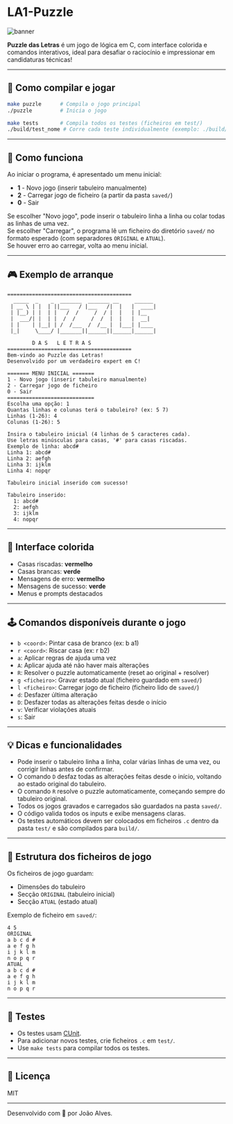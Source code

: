 # LA1-Puzzle

![banner](https://img.shields.io/badge/C-Expert-green?style=flat-square)

**Puzzle das Letras** é um jogo de lógica em C, com interface colorida e comandos interativos, ideal para desafiar o raciocínio e impressionar em candidaturas técnicas!

---

## 🚀 Como compilar e jogar

```sh
make puzzle      # Compila o jogo principal
./puzzle         # Inicia o jogo

make tests       # Compila todos os testes (ficheiros em test/)
./build/test_nome # Corre cada teste individualmente (exemplo: ./build/test_comandos)
```

---

## 🧩 Como funciona

Ao iniciar o programa, é apresentado um menu inicial:

- **1** - Novo jogo (inserir tabuleiro manualmente)
- **2** - Carregar jogo de ficheiro (a partir da pasta `saved/`)
- **0** - Sair

Se escolher "Novo jogo", pode inserir o tabuleiro linha a linha ou colar todas as linhas de uma vez.  
Se escolher "Carregar", o programa lê um ficheiro do diretório `saved/` no formato esperado (com separadores `ORIGINAL` e `ATUAL`).  
Se houver erro ao carregar, volta ao menu inicial.

---

## 🎮 Exemplo de arranque

```text
========================================
  _____  _    _  _______  _______ __     ______ 
 | __ \ | |  | ||___   / |___   /|  |   |  ____|
 | |__) | |  | |   /  /     /  / |  |   | |__   
 |  ___/| |  | |  /  /     /  /  |  |   |  __|  
 | |    | |__| | /  /___  /  /__ |  |___| |____ 
 |_|     \____/ |_______||______||______|______|

        D A S   L E T R A S                  
========================================
Bem-vindo ao Puzzle das Letras!
Desenvolvido por um verdadeiro expert em C!

======= MENU INICIAL =======
1 - Novo jogo (inserir tabuleiro manualmente)
2 - Carregar jogo de ficheiro
0 - Sair
============================
Escolha uma opção: 1
Quantas linhas e colunas terá o tabuleiro? (ex: 5 7)
Linhas (1-26): 4
Colunas (1-26): 5

Insira o tabuleiro inicial (4 linhas de 5 caracteres cada).
Use letras minúsculas para casas, '#' para casas riscadas.
Exemplo de linha: abcd#
Linha 1: abcd#
Linha 2: aefgh
Linha 3: ijklm
Linha 4: nopqr

Tabuleiro inicial inserido com sucesso!

Tabuleiro inserido:
  1: abcd#
  2: aefgh
  3: ijklm
  4: nopqr
```

---

## 🎨 Interface colorida

- Casas riscadas: **vermelho**
- Casas brancas: **verde**
- Mensagens de erro: **vermelho**
- Mensagens de sucesso: **verde**
- Menus e prompts destacados

---

## 🕹️ Comandos disponíveis durante o jogo

- `b <coord>`: Pintar casa de branco (ex: b a1)
- `r <coord>`: Riscar casa (ex: r b2)
- `a`: Aplicar regras de ajuda uma vez
- `A`: Aplicar ajuda até não haver mais alterações
- `R`: Resolver o puzzle automaticamente (reset ao original + resolver)
- `g <ficheiro>`: Gravar estado atual (ficheiro guardado em `saved/`)
- `l <ficheiro>`: Carregar jogo de ficheiro (ficheiro lido de `saved/`)
- `d`: Desfazer última alteração
- `D`: Desfazer todas as alterações feitas desde o início
- `v`: Verificar violações atuais
- `s`: Sair

---

## 💡 Dicas e funcionalidades

- Pode inserir o tabuleiro linha a linha, colar várias linhas de uma vez, ou corrigir linhas antes de confirmar.
- O comando `D` desfaz todas as alterações feitas desde o início, voltando ao estado original do tabuleiro.
- O comando `R` resolve o puzzle automaticamente, começando sempre do tabuleiro original.
- Todos os jogos gravados e carregados são guardados na pasta `saved/`.
- O código valida todos os inputs e exibe mensagens claras.
- Os testes automáticos devem ser colocados em ficheiros `.c` dentro da pasta `test/` e são compilados para `build/`.

---

## 📁 Estrutura dos ficheiros de jogo

Os ficheiros de jogo guardam:

- Dimensões do tabuleiro
- Secção `ORIGINAL` (tabuleiro inicial)
- Secção `ATUAL` (estado atual)

Exemplo de ficheiro em `saved/`:

```text
4 5
ORIGINAL
a b c d #
a e f g h
i j k l m
n o p q r
ATUAL
a b c d #
a e f g h
i j k l m
n o p q r
```

---

## 🧪 Testes

- Os testes usam [CUnit](https://cunit.sourceforge.net/).
- Para adicionar novos testes, crie ficheiros `.c` em `test/`.
- Use `make tests` para compilar todos os testes.

---

## 📜 Licença

MIT

---

Desenvolvido com 💚 por João Alves.
